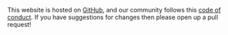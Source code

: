 This website is hosted on [GitHub](https://github.com/unitaryfund/unitary-fund), and our community follows this [code of conduct](https://github.com/unitaryfund/unitary-fund/blob/master/CODE_OF_CONDUCT.md). If you have suggestions for changes then please open up a pull request!